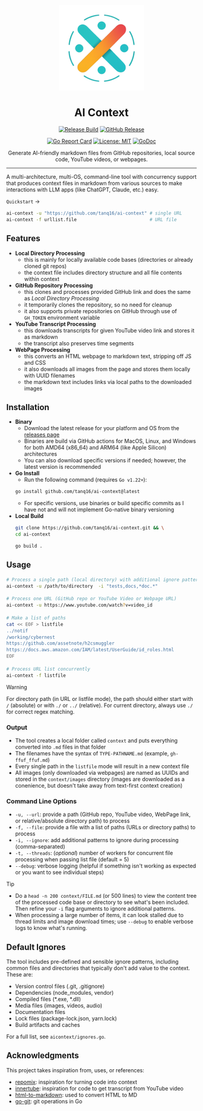 <div align="center">

<img src=".github/assets/logo.png" alt="AI Context Logo" width="225"/>

<h1>AI Context</h1>

[![Release Build](https://github.com/tanq16/ai-context/actions/workflows/build-release.yml/badge.svg)](https://github.com/tanq16/ai-context/actions/workflows/build-release.yml)
[![GitHub Release](https://img.shields.io/github/v/release/tanq16/ai-context)](https://github.com/Tanq16/ai-context/releases/latest)

[![Go Report Card](https://goreportcard.com/badge/github.com/tanq16/ai-context)](https://goreportcard.com/report/github.com/tanq16/ai-context)
[![License: MIT](https://img.shields.io/badge/License-MIT-yellow.svg)](https://opensource.org/licenses/MIT)
[![GoDoc](https://godoc.org/github.com/tanq16/ai-context?status.svg)](https://godoc.org/github.com/tanq16/ai-context)

Generate AI-friendly markdown files from GitHub repositories, local source code, YouTube videos, or webpages.

</div>

---

A multi-architecture, multi-OS, command-line tool with concurrency support that produces context files in markdown from various sources to make interactions with LLM apps (like ChatGPT, Claude, etc.) easy.

`Quickstart` &rarr;

```bash
ai-context -u "https://github.com/tanq16/ai-context" # single URL
ai-context -f urllist.file                           # URL file
```

## Features

- **Local Directory Processing**
    - this is mainly for locally available code bases (directories or already cloned git repos)
    - the context file includes directory structure and all file contents within context
- **GitHub Repository Processing**
    - this clones and processes provided GitHub link and does the same as *Local Directory Processing*
    - it temporarily clones the repository, so no need for cleanup
    - it also supports private repositories on GitHub through use of `GH_TOKEN` environment variable
- **YouTube Transcript Processing**
    - this downloads transcripts for given YouTube video link and stores it as markdown
    - the transcript also preserves time segments
- **WebPage Processing**
    - this converts an HTML webpage to markdown text, stripping off JS and CSS
    - it also downloads all images from the page and stores them locally with UUID filenames
    - the markdown text includes links via local paths to the downloaded images

## Installation

- **Binary**
    - Download the latest release for your platform and OS from the [releases page](https://github.com/tanq16/ai-context/releases)
    - Binaries are build via GitHub actions for MacOS, Linux, and Windows for both AMD64 (x86_64) and ARM64 (like Apple Silicon) architectures
    - You can also download specific versions if needed; however, the latest version is recommended
- **Go Install**
    - Run the following command (requires `Go v1.22+`):
    ```bash
    go install github.com/tanq16/ai-context@latest
    ```
    - For specific versions, use binaries or build specific commits as I have not and will not implement Go-native binary versioning
- **Local Build**
    ```bash
    git clone https://github.com/tanq16/ai-context.git && \
    cd ai-context
    ```
    ```bash
    go build .
    ```

## Usage

```bash
# Process a single path (local directory) with additional ignore patterns
ai-context -u /path/to/directory  -i "tests,docs,*doc.*"

# Process one URL (GitHub repo or YouTube Video or Webpage URL)
ai-context -u https://www.youtube.com/watch?v=video_id

# Make a list of paths
cat << EOF > listfile
../notif
/working/cybernest
https://github.com/assetnote/h2csmuggler
https://docs.aws.amazon.com/IAM/latest/UserGuide/id_roles.html
EOF

# Process URL list concurrently
ai-context -f listfile
```

> [!WARNING]
> For directory path (in URL or listfile mode), the path should either start with `/` (absolute) or with `./` or `../` (relative). For current directory, always use `./` for correct regex matching.

### Output

- The tool creates a local folder called `context` and puts everything converted into `.md` files in that folder
- The filenames have the syntax of `TYPE-PATHNAME.md` (example, `gh-ffuf_ffuf.md`)
- Every single path in the `listfile` mode will result in a new context file
- All images (only downloaded via webpages) are named as UUIDs and stored in the `context/images` directory (images are downloaded as a conenience, but doesn't take away from text-first context creation)

### Command Line Options

- `-u, --url`: provide a path (GitHub repo, YouTube video, WebPage link, or relative/absolute directory path) to process
- `-f, --file`: provide a file with a list of paths (URLs or directory paths) to process
- `-i, --ignore`: add additional patterns to ignore during processing (comma-separated)
- `-t, --threads`: (*optional*) number of workers for concurrent file processing when passing list file (default = 5)
- `--debug`: verbose logging (helpful if something isn't working as expected or you want to see individual steps)

> [!TIP]
> - Do a `head -n 200 context/FILE.md` (or 500 lines) to view the content tree of the processed code base or directory to see what's been included. Then refine your `-i` flag arguments to ignore additional patterns.
> - When processing a large number of items, it can look stalled due to thread limits and image download times; use `--debug` to enable verbose logs to know what's running.

## Default Ignores

The tool includes pre-defined and sensible ignore patterns, including common files and directories that typically don't add value to the context. These are:

- Version control files (.git, .gitignore)
- Dependencies (node_modules, vendor)
- Compiled files (*.exe, *.dll)
- Media files (images, videos, audio)
- Documentation files
- Lock files (package-lock.json, yarn.lock)
- Build artifacts and caches

For a full list, see `aicontext/ignores.go`.

## Acknowledgments

This project takes inspiration from, uses, or references:

- [repomix](https://github.com/yamadashy/repomix): inspiration for turning code into context
- [innertube](https://github.com/tombulled/innertube): inspiration for code to get transcript from YouTube video
- [html-to-markdown](https://github.com/JohannesKaufmann/html-to-markdown/v2): used to convert HTML to MD
- [go-git](https://github.com/go-git/go-git/tree/main): git operations in Go
